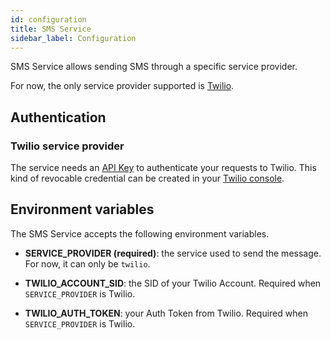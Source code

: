 ```yaml
---
id: configuration
title: SMS Service
sidebar_label: Configuration
---
```

SMS Service allows sending SMS through a specific service provider.

For now, the only service provider supported is [Twilio](https://www.twilio.com/).

## Authentication

### Twilio service provider

The service needs an [API Key](https://www.twilio.com/docs/usage/api/keys) to authenticate your requests to Twilio. 
This kind of revocable credential can be created in your [Twilio console](https://www.twilio.com/console).

## Environment variables

The SMS Service accepts the following environment variables.

- **SERVICE_PROVIDER (required)**: the service used to send the message. For now, it can only be `twilio`.

- **TWILIO_ACCOUNT_SID**: the SID of your Twilio Account. Required when `SERVICE_PROVIDER` is Twilio.
  
- **TWILIO_AUTH_TOKEN**: your Auth Token from Twilio. Required when `SERVICE_PROVIDER` is Twilio.
